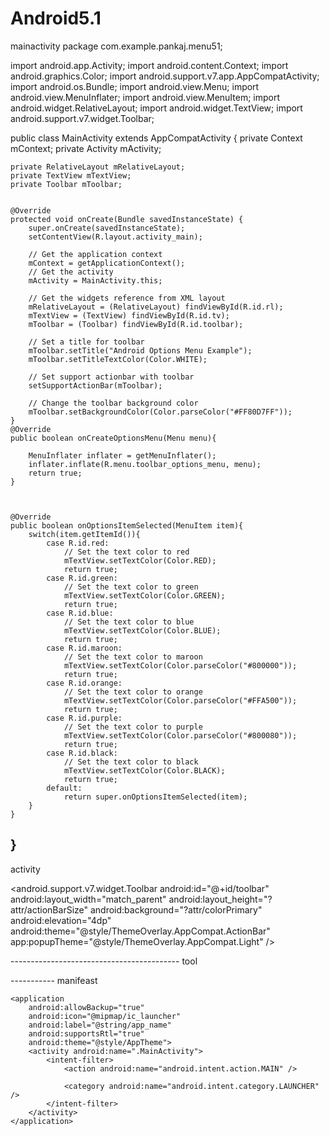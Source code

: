 # Android5.1
mainactivity
  package com.example.pankaj.menu51;

import android.app.Activity;
import android.content.Context;
import android.graphics.Color;
import android.support.v7.app.AppCompatActivity;
import android.os.Bundle;
import android.view.Menu;
import android.view.MenuInflater;
import android.view.MenuItem;
import android.widget.RelativeLayout;
import android.widget.TextView;
import android.support.v7.widget.Toolbar;


public class MainActivity extends AppCompatActivity {
    private Context mContext;
    private Activity mActivity;

    private RelativeLayout mRelativeLayout;
    private TextView mTextView;
    private Toolbar mToolbar;


    @Override
    protected void onCreate(Bundle savedInstanceState) {
        super.onCreate(savedInstanceState);
        setContentView(R.layout.activity_main);

        // Get the application context
        mContext = getApplicationContext();
        // Get the activity
        mActivity = MainActivity.this;

        // Get the widgets reference from XML layout
        mRelativeLayout = (RelativeLayout) findViewById(R.id.rl);
        mTextView = (TextView) findViewById(R.id.tv);
        mToolbar = (Toolbar) findViewById(R.id.toolbar);

        // Set a title for toolbar
        mToolbar.setTitle("Android Options Menu Example");
        mToolbar.setTitleTextColor(Color.WHITE);

        // Set support actionbar with toolbar
        setSupportActionBar(mToolbar);

        // Change the toolbar background color
        mToolbar.setBackgroundColor(Color.parseColor("#FF80D7FF"));
    }
    @Override
    public boolean onCreateOptionsMenu(Menu menu){

        MenuInflater inflater = getMenuInflater();
        inflater.inflate(R.menu.toolbar_options_menu, menu);
        return true;
    }



    @Override
    public boolean onOptionsItemSelected(MenuItem item){
        switch(item.getItemId()){
            case R.id.red:
                // Set the text color to red
                mTextView.setTextColor(Color.RED);
                return true;
            case R.id.green:
                // Set the text color to green
                mTextView.setTextColor(Color.GREEN);
                return true;
            case R.id.blue:
                // Set the text color to blue
                mTextView.setTextColor(Color.BLUE);
                return true;
            case R.id.maroon:
                // Set the text color to maroon
                mTextView.setTextColor(Color.parseColor("#800000"));
                return true;
            case R.id.orange:
                // Set the text color to orange
                mTextView.setTextColor(Color.parseColor("#FFA500"));
                return true;
            case R.id.purple:
                // Set the text color to purple
                mTextView.setTextColor(Color.parseColor("#800080"));
                return true;
            case R.id.black:
                // Set the text color to black
                mTextView.setTextColor(Color.BLACK);
                return true;
            default:
                return super.onOptionsItemSelected(item);
        }
    }
}
-------------------------------
activity
  <?xml version="1.0" encoding="utf-8"?>
<RelativeLayout xmlns:android="http://schemas.android.com/apk/res/android"
    xmlns:tools="http://schemas.android.com/tools"
    xmlns:app="http://schemas.android.com/apk/res-auto"
    android:id="@+id/rl"
    android:layout_width="match_parent"
    android:layout_height="match_parent"
    android:padding="0dp"
    tools:context=".MainActivity"
    android:background="#fcfdfb"
    >
    <android.support.v7.widget.Toolbar
        android:id="@+id/toolbar"
        android:layout_width="match_parent"
        android:layout_height="?attr/actionBarSize"
        android:background="?attr/colorPrimary"
        android:elevation="4dp"
        android:theme="@style/ThemeOverlay.AppCompat.ActionBar"
        app:popupTheme="@style/ThemeOverlay.AppCompat.Light"
        />
    <TextView
        android:id="@+id/tv"
        android:layout_width="wrap_content"
        android:layout_height="wrap_content"
        android:layout_centerInParent="true"
        android:text="Change This Text Color\nUsing Toolbar Menu"
        android:textSize="50dp"
        android:gravity="center"
        android:textStyle="bold"
        />

</RelativeLayout>
------------------------------------------
tool
  <?xml version="1.0" encoding="utf-8"?>
<menu
    xmlns:android="http://schemas.android.com/apk/res/android"
    xmlns:app="http://schemas.android.com/apk/res-auto"
    >
    <item
        android:id="@+id/red"
        android:title="Red"
        app:showAsAction="always|withText"
        android:orderInCategory="1"
        />
    <item
        android:id="@+id/green"
        android:title="Green"
        app:showAsAction="ifRoom|withText"
        android:orderInCategory="2"
        />
    <item
        android:id="@+id/blue"
        android:title="Blue"
        app:showAsAction="ifRoom|withText"
        android:orderInCategory="3"
        />
    <item
        android:id="@+id/maroon"
        android:title="Maroon"
        app:showAsAction="ifRoom|withText"
        android:orderInCategory="4"
        />
    <item
        android:id="@+id/orange"
        android:title="Orange"
        app:showAsAction="never|withText"
        android:orderInCategory="5"
        />
    <item
        android:id="@+id/purple"
        android:title="Purple"
        app:showAsAction="withText|withText"
        android:orderInCategory="6"
        />
    <item
        android:id="@+id/black"
        android:title="Black"
        app:showAsAction="withText|collapseActionView"
        android:orderInCategory="7"
        />
</menu>
-----------
manifeast
  <?xml version="1.0" encoding="utf-8"?>
<manifest xmlns:android="http://schemas.android.com/apk/res/android"
    package="com.example.pankaj.menu51">

    <application
        android:allowBackup="true"
        android:icon="@mipmap/ic_launcher"
        android:label="@string/app_name"
        android:supportsRtl="true"
        android:theme="@style/AppTheme">
        <activity android:name=".MainActivity">
            <intent-filter>
                <action android:name="android.intent.action.MAIN" />

                <category android:name="android.intent.category.LAUNCHER" />
            </intent-filter>
        </activity>
    </application>

</manifest>
  
